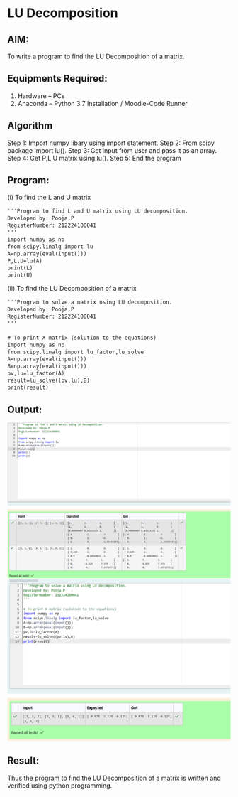 # LU Decomposition 

## AIM:
To write a program to find the LU Decomposition of a matrix.

## Equipments Required:
1. Hardware – PCs
2. Anaconda – Python 3.7 Installation / Moodle-Code Runner

## Algorithm
Step 1:
 Import numpy libary using import statement.
Step 2:
From scipy package import lu().
Step 3:
Get input from user and pass it as an array.
Step 4:
Get P,L U matrix using lu().
Step 5:
End the program

## Program:
(i) To find the L and U matrix
```
'''Program to find L and U matrix using LU decomposition.
Developed by: Pooja.P
RegisterNumber: 212224100041
'''
import numpy as np
from scipy.linalg import lu
A=np.array(eval(input()))
P,L,U=lu(A)
print(L)
print(U)

```
(ii) To find the LU Decomposition of a matrix
```
'''Program to solve a matrix using LU decomposition.
Developed by: Pooja.P
RegisterNumber: 212224100041
'''

# To print X matrix (solution to the equations)
import numpy as np
from scipy.linalg import lu_factor,lu_solve
A=np.array(eval(input()))
B=np.array(eval(input()))
pv,lu=lu_factor(A)
result=lu_solve((pv,lu),B)
print(result)

```

## Output:
![alt text](<Screenshot 2025-04-16 183704.png>)
![alt text](<Screenshot 2025-04-16 183736.png>)

## Result:
Thus the program to find the LU Decomposition of a matrix is written and verified using python programming.

